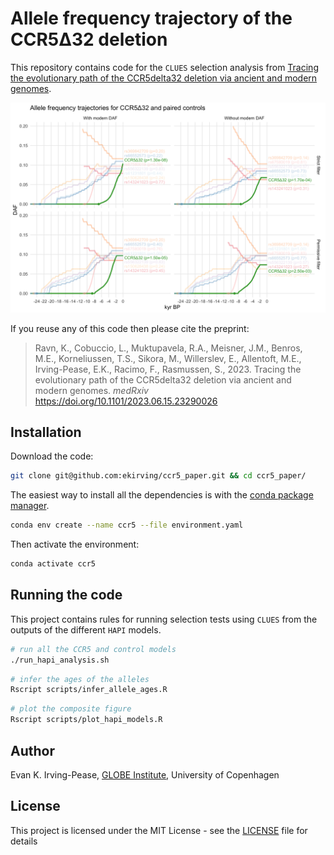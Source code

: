 # Allele frequency trajectory of the CCR5Δ32 deletion
This repository contains code for the `CLUES` selection analysis from 
[Tracing the evolutionary path of the CCR5delta32 deletion via ancient and modern genomes](https://doi.org/10.1101/2023.06.15.23290026).

![Figure 5](./figure/deletion_trajectories.png?raw=true)

If you reuse any of this code then please cite the preprint:
> Ravn, K., Cobuccio, L., Muktupavela, R.A., Meisner, J.M., Benros, M.E., Korneliussen, T.S., Sikora, M., Willerslev, 
> E., Allentoft, M.E., Irving-Pease, E.K., Racimo, F., Rasmussen, S., 2023. Tracing the evolutionary path of the 
> CCR5delta32 deletion via ancient and modern genomes. *medRxiv* https://doi.org/10.1101/2023.06.15.23290026


## Installation
Download the code: 
```bash
git clone git@github.com:ekirving/ccr5_paper.git && cd ccr5_paper/
```

The easiest way to install all the dependencies is with the [conda package manager](https://docs.conda.io/en/latest/).

```bash
conda env create --name ccr5 --file environment.yaml
```

Then activate the environment:
```bash
conda activate ccr5
```

## Running the code

This project contains rules for running selection tests using `CLUES` from the outputs of the different `HAPI` models.

```bash
# run all the CCR5 and control models
./run_hapi_analysis.sh
```

```bash
# infer the ages of the alleles
Rscript scripts/infer_allele_ages.R
```

```bash
# plot the composite figure
Rscript scripts/plot_hapi_models.R
```

## Author

Evan K. Irving-Pease, [GLOBE Institute](https://globe.ku.dk/), University of Copenhagen 

## License

This project is licensed under the MIT License - see the [LICENSE](LICENSE) file for details
